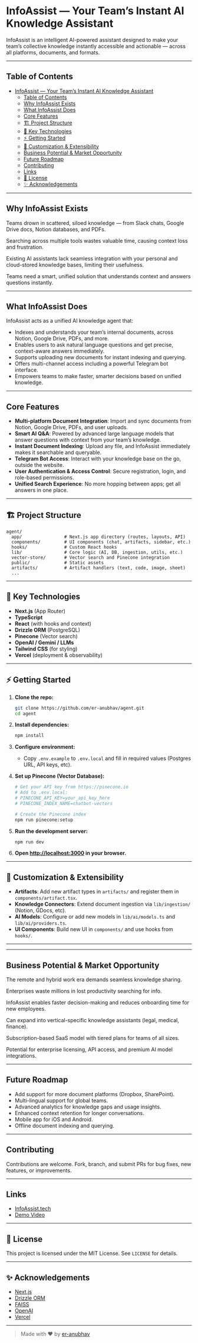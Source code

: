 
# InfoAssist — Your Team’s Instant AI Knowledge Assistant


InfoAssist is an intelligent AI-powered assistant designed to make your team’s collective knowledge instantly accessible and actionable — across all platforms, documents, and formats.

---

## Table of Contents

- [InfoAssist — Your Team’s Instant AI Knowledge Assistant](#infoassist--your-teams-instant-ai-knowledge-assistant)
  - [Table of Contents](#table-of-contents)
  - [Why InfoAssist Exists](#why-infoassist-exists)
  - [What InfoAssist Does](#what-infoassist-does)
  - [Core Features](#core-features)
  - [🏗️ Project Structure](#️-project-structure)
  - [🧩 Key Technologies](#-key-technologies)
  - [⚡ Getting Started](#-getting-started)
  - [📝 Customization \& Extensibility](#-customization--extensibility)
  - [Business Potential \& Market Opportunity](#business-potential--market-opportunity)
  - [Future Roadmap](#future-roadmap)
  - [Contributing](#contributing)
  - [Links](#links)
  - [📄 License](#-license)
  - [✨ Acknowledgements](#-acknowledgements)

---

## Why InfoAssist Exists

Teams drown in scattered, siloed knowledge — from Slack chats, Google Drive docs, Notion databases, and PDFs.

Searching across multiple tools wastes valuable time, causing context loss and frustration.

Existing AI assistants lack seamless integration with your personal and cloud-stored knowledge bases, limiting their usefulness.

Teams need a smart, unified solution that understands context and answers questions instantly.

---

## What InfoAssist Does

InfoAssist acts as a unified AI knowledge agent that:

- Indexes and understands your team’s internal documents, across Notion, Google Drive, PDFs, and more.
- Enables users to ask natural language questions and get precise, context-aware answers immediately.
- Supports uploading new documents for instant indexing and querying.
- Offers multi-channel access including a powerful Telegram bot interface.
- Empowers teams to make faster, smarter decisions based on unified knowledge.

---


## Core Features

- **Multi-platform Document Integration**: Import and sync documents from Notion, Google Drive, PDFs, and user uploads.
- **Smart AI Q&A**: Powered by advanced large language models that answer questions with context from your team’s knowledge.
- **Instant Document Indexing**: Upload any file, and InfoAssist immediately makes it searchable and queryable.
- **Telegram Bot Access**: Interact with your knowledge base on the go, outside the website.
- **User Authentication & Access Control**: Secure registration, login, and role-based permissions.
- **Unified Search Experience**: No more hopping between apps; get all answers in one place.

---

## 🏗️ Project Structure

```
agent/
  app/                # Next.js app directory (routes, layouts, API)
  components/         # UI components (chat, artifacts, sidebar, etc.)
  hooks/              # Custom React hooks
  lib/                # Core logic (AI, DB, ingestion, utils, etc.)
  vector-store/       # Vector search and Pinecone integration
  public/             # Static assets
  artifacts/          # Artifact handlers (text, code, image, sheet)
  ...
```

---

## 🧩 Key Technologies

- **Next.js** (App Router)
- **TypeScript**
- **React** (with hooks and context)
- **Drizzle ORM** (PostgreSQL)
- **Pinecone** (Vector search)
- **OpenAI / Gemini / LLMs**
- **Tailwind CSS** (for styling)
- **Vercel** (deployment & observability)

---

## ⚡ Getting Started

1. **Clone the repo:**
   ```sh
   git clone https://github.com/er-anubhav/agent.git
   cd agent
   ```
2. **Install dependencies:**
   ```sh
   npm install
   ```
3. **Configure environment:**
   - Copy `.env.example` to `.env.local` and fill in required values (Postgres URL, API keys, etc).

4. **Set up Pinecone (Vector Database):**
   ```sh
   # Get your API key from https://pinecone.io
   # Add to .env.local:
   # PINECONE_API_KEY=your_api_key_here
   # PINECONE_INDEX_NAME=chatbot-vectors
   
   # Create the Pinecone index
   npm run pinecone:setup
   ```

5. **Run the development server:**
   ```sh
   npm run dev
   ```
6. **Open [http://localhost:3000](http://localhost:3000) in your browser.**

---

## 📝 Customization & Extensibility

- **Artifacts**: Add new artifact types in `artifacts/` and register them in `components/artifact.tsx`.
- **Knowledge Connectors**: Extend document ingestion via `lib/ingestion/` (Notion, GDocs, etc).
- **AI Models**: Configure or add new models in `lib/ai/models.ts` and `lib/ai/providers.ts`.
- **UI Components**: Build new UI in `components/` and use hooks from `hooks/`.

---

---

## Business Potential & Market Opportunity

The remote and hybrid work era demands seamless knowledge sharing.

Enterprises waste millions in lost productivity searching for info.

InfoAssist enables faster decision-making and reduces onboarding time for new employees.

Can expand into vertical-specific knowledge assistants (legal, medical, finance).

Subscription-based SaaS model with tiered plans for teams of all sizes.

Potential for enterprise licensing, API access, and premium AI model integrations.

---

## Future Roadmap

- Add support for more document platforms (Dropbox, SharePoint).
- Multi-lingual support for global teams.
- Advanced analytics for knowledge gaps and usage insights.
- Enhanced context retention for longer conversations.
- Mobile app for iOS and Android.
- Offline document indexing and querying.

---

## Contributing

Contributions are welcome. Fork, branch, and submit PRs for bug fixes, new features, or improvements.

---


## Links

- [InfoAssist.tech](https://infoassist.tech)
- [Demo Video](https://youtu.be/JyM39Gt5RXg)

---

## 📄 License

This project is licensed under the MIT License. See `LICENSE` for details.

---

## ✨ Acknowledgements

- [Next.js](https://nextjs.org/)
- [Drizzle ORM](https://orm.drizzle.team/)
- [FAISS](https://github.com/facebookresearch/faiss)
- [OpenAI](https://openai.com/)
- [Vercel](https://vercel.com/)

---

> Made with ❤️ by [er-anubhav](https://github.com/er-anubhav)
